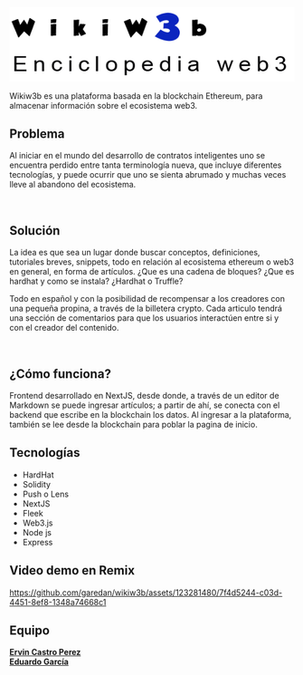 ![Logo provisorio](https://github.com/garedan/wikiw3b/blob/0e92ca5260ee34d7f3eb65b7c3d9eb12003796fd/frontend/public/logoww.png)

Wikiw3b es una plataforma basada en la blockchain Ethereum, para almacenar información sobre el ecosistema web3. 

## Problema

Al iniciar en el mundo del desarrollo de contratos inteligentes uno se encuentra perdido entre tanta terminología nueva, que incluye diferentes tecnologías, y puede ocurrir que uno se sienta abrumado y muchas veces lleve al abandono del ecosistema.

![]()


## Solución

La idea es que sea un lugar donde buscar conceptos, definiciones, tutoriales breves, snippets, todo en relación al ecosistema ethereum o web3 en general, en forma de artículos. 
¿Que es una cadena de bloques? ¿Que es hardhat y como se instala? ¿Hardhat o Truffle?

Todo en español y con la posibilidad de recompensar a los creadores con una pequeña propina, a través de la billetera crypto.
Cada articulo tendrá una sección de comentarios para que los usuarios interactúen entre si y con el creador del contenido.


![]()


## ¿Cómo funciona?

Frontend desarrollado en NextJS, desde donde, a través de un editor de Markdown se puede ingresar artículos; a partir de ahí, se conecta con el backend que escribe en la blockchain los datos. Al ingresar a la plataforma, también se lee desde la blockchain para poblar la pagina de inicio.


## Tecnologías

  - HardHat
  - Solidity
  - Push o Lens
  - NextJS
  - Fleek
  - Web3.js
  - Node js
  - Express

## Video demo en Remix


https://github.com/garedan/wikiw3b/assets/123281480/7f4d5244-c03d-4451-8ef8-1348a74668c1


## Equipo

[//]: # "([**Andres Felipe Ospina Gualteros**]())"   
[//]: # "([**David Rueda**]())"    
[//]: # "([**David Almandoz**]()   )" 
[**Ervin Castro Perez**](https://github.com/ervcdev)   
[**Eduardo García**](https://github.com/garedan)   
